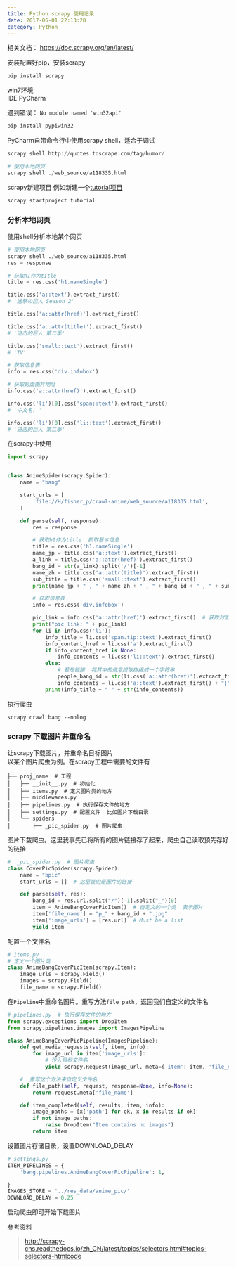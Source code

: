 ```yaml
---
title: Python scrapy 使用记录
date: 2017-06-01 22:13:20
category: Python
---
```


相关文档： https://doc.scrapy.org/en/latest/

安装配置好pip，安装scrapy

```py
pip install scrapy
```

win7环境  
IDE PyCharm

遇到错误： `No module named 'win32api'`
```py
pip install pypiwin32
```

PyCharm自带命令行中使用scrapy shell，适合于调试
```py
scrapy shell http://quotes.toscrape.com/tag/humor/

# 使用本地网页
scrapy shell ./web_source/a118335.html
```

scrapy新建项目  例如新建一个[tutorial项目](https://doc.scrapy.org/en/latest/intro/tutorial.html)
```py
scrapy startproject tutorial
```

### 分析本地网页
使用shell分析本地某个网页
```py
# 使用本地网页
scrapy shell ./web_source/a118335.html
res = response 

# 获取h1作为title
title = res.css('h1.nameSingle')

title.css('a::text').extract_first()
# '進撃の巨人 Season 2'

title.css('a::attr(href)').extract_first()

title.css('a::attr(title)').extract_first()
# '进击的巨人 第二季'

title.css('small::text').extract_first()
# 'TV'

# 获取信息表
info = res.css('div.infobox')

# 获取封面图片地址
info.css('a::attr(href)').extract_first()

info.css('li')[0].css('span::text').extract_first()
# '中文名: '

info.css('li')[0].css('li::text').extract_first()
# '进击的巨人 第二季'

```

在scrapy中使用
```py
import scrapy


class AnimeSpider(scrapy.Spider):
    name = "bang"

    start_urls = [
        'file://H/fisher_p/crawl-anime/web_source/a118335.html',
    ]

    def parse(self, response):
        res = response

        # 获取h1作为title  抓取基本信息
        title = res.css('h1.nameSingle')
        name_jp = title.css('a::text').extract_first()
        a_link = title.css('a::attr(href)').extract_first()
        bang_id = str(a_link).split('/')[-1]
        name_zh = title.css('a::attr(title)').extract_first()
        sub_title = title.css('small::text').extract_first()
        print(name_jp + " , " + name_zh + " , " + bang_id + " , " + sub_title)

        # 获取信息表
        info = res.css('div.infobox')

        pic_link = info.css('a::attr(href)').extract_first()  # 获取封面图片地址
        print("pic link: " + pic_link)
        for li in info.css('li'):
            info_title = li.css('span.tip::text').extract_first()
            info_content_href = li.css('a').extract_first()
            if info_content_href is None:
                info_contents = li.css('li::text').extract_first()
            else:
                # 若是链接  将其中的信息提取拼接成一个字符串
                people_bang_id = str(li.css('a::attr(href)').extract_first()).split("/")[-1]
                info_contents = li.css('a::text').extract_first() + "|" + people_bang_id
            print(info_title + " " + str(info_contents))

```

执行爬虫
```
scrapy crawl bang --nolog
```

### scrapy 下载图片并重命名
让scrapy下载图片，并重命名目标图片  
以某个图片爬虫为例。在scrapy工程中需要的文件有
```
├── proj_name  # 工程
│   ├── __init__.py  # 初始化
│   ├── items.py  # 定义图片类的地方
│   ├── middlewares.py
│   ├── pipelines.py  # 执行保存文件的地方
│   ├── settings.py  # 配置文件  比如图片下载目录
│   └── spiders
│       ├── _pic_spider.py  # 图片爬虫

```

图片下载爬虫。这里我事先已将所有的图片链接存了起来，爬虫自己读取预先存好的链接
```py
#  _pic_spider.py  # 图片爬虫
class CoverPicSpider(scrapy.Spider):
    name = "bpic"
    start_urls = []  # 这里装的是图片的链接

    def parse(self, res):
        bang_id = res.url.split("/")[-1].split("_")[0]
        item = AnimeBangCoverPicItem()  # 自定义的一个类  表示图片
        item['file_name'] = "p_" + bang_id + ".jpg"
        item['image_urls'] = [res.url]  # Must be a list
        yield item

```

配置一个文件名
```py
# items.py
# 定义一个图片类
class AnimeBangCoverPicItem(scrapy.Item):
    image_urls = scrapy.Field()
    images = scrapy.Field()
    file_name = scrapy.Field()
```

在`Pipeline`中重命名图片。重写方法`file_path`，返回我们自定义的文件名
```py
# pipelines.py  # 执行保存文件的地方
from scrapy.exceptions import DropItem
from scrapy.pipelines.images import ImagesPipeline

class AnimeBangCoverPicPipeline(ImagesPipeline):
    def get_media_requests(self, item, info):
        for image_url in item['image_urls']:
            # 传入目标文件名
            yield scrapy.Request(image_url, meta={'item': item, 'file_name': item['file_name']})

    #  重写这个方法来自定义文件名
    def file_path(self, request, response=None, info=None):
        return request.meta['file_name']

    def item_completed(self, results, item, info):
        image_paths = [x['path'] for ok, x in results if ok]
        if not image_paths:
            raise DropItem("Item contains no images")
        return item

```

设置图片存储目录，设置DOWNLOAD_DELAY
```py
# settings.py
ITEM_PIPELINES = {
    'bang.pipelines.AnimeBangCoverPicPipeline': 1,

}
IMAGES_STORE = '../res_data/anime_pic/'
DOWNLOAD_DELAY = 0.25
```

启动爬虫即可开始下载图片


参考资料
> http://scrapy-chs.readthedocs.io/zh_CN/latest/topics/selectors.html#topics-selectors-htmlcode
